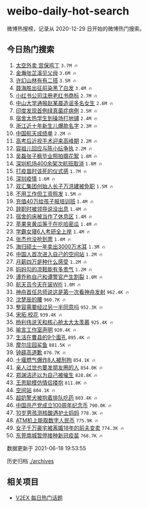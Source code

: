 # weibo-daily-hot-search

微博热搜榜，记录从 2020-12-29 日开始的微博热门搜索。

## 今日热门搜索

<!-- BEGIN -->

1. [太空外卖 宫保鸡丁](https://s.weibo.com/weibo?q=%E5%A4%AA%E7%A9%BA%E5%A4%96%E5%8D%96%20%E5%AE%AB%E4%BF%9D%E9%B8%A1%E4%B8%81&Refer=top) `3.7M 🔥`
1. [金瀚张芷溪见父母](https://s.weibo.com/weibo?q=%23%E9%87%91%E7%80%9A%E5%BC%A0%E8%8A%B7%E6%BA%AA%E8%A7%81%E7%88%B6%E6%AF%8D%23&Refer=top) `3.6M 🔥`
1. [许幻山林有有二搭](https://s.weibo.com/weibo?q=%23%E8%AE%B8%E5%B9%BB%E5%B1%B1%E6%9E%97%E6%9C%89%E6%9C%89%E4%BA%8C%E6%90%AD%23&Refer=top) `3.5M 🔥`
1. [聂海胜出征前染黑了白发](https://s.weibo.com/weibo?q=%23%E8%81%82%E6%B5%B7%E8%83%9C%E5%87%BA%E5%BE%81%E5%89%8D%E6%9F%93%E9%BB%91%E4%BA%86%E7%99%BD%E5%8F%91%23&Refer=top) `3.4M 🔥`
1. [小红书公司注册老红书商标](https://s.weibo.com/weibo?q=%23%E5%B0%8F%E7%BA%A2%E4%B9%A6%E5%85%AC%E5%8F%B8%E6%B3%A8%E5%86%8C%E8%80%81%E7%BA%A2%E4%B9%A6%E5%95%86%E6%A0%87%23&Refer=top) `2.7M 🔥`
1. [中山大学通报赵某晨造谣多名女生](https://s.weibo.com/weibo?q=%23%E4%B8%AD%E5%B1%B1%E5%A4%A7%E5%AD%A6%E9%80%9A%E6%8A%A5%E8%B5%B5%E6%9F%90%E6%99%A8%E9%80%A0%E8%B0%A3%E5%A4%9A%E5%90%8D%E5%A5%B3%E7%94%9F%23&Refer=top) `2.6M 🔥`
1. [印度发现首例绿真菌症病例](https://s.weibo.com/weibo?q=%23%E5%8D%B0%E5%BA%A6%E5%8F%91%E7%8E%B0%E9%A6%96%E4%BE%8B%E7%BB%BF%E7%9C%9F%E8%8F%8C%E7%97%87%E7%97%85%E4%BE%8B%23&Refer=top) `2.5M 🔥`
1. [宿舍太热学生到操场打地铺](https://s.weibo.com/weibo?q=%23%E5%AE%BF%E8%88%8D%E5%A4%AA%E7%83%AD%E5%AD%A6%E7%94%9F%E5%88%B0%E6%93%8D%E5%9C%BA%E6%89%93%E5%9C%B0%E9%93%BA%23&Refer=top) `2.4M 🔥`
1. [浙江近十年新生儿爆款名字](https://s.weibo.com/weibo?q=%23%E6%B5%99%E6%B1%9F%E8%BF%91%E5%8D%81%E5%B9%B4%E6%96%B0%E7%94%9F%E5%84%BF%E7%88%86%E6%AC%BE%E5%90%8D%E5%AD%97%23&Refer=top) `2.3M 🔥`
1. [中国航天成绩单](https://s.weibo.com/weibo?q=%23%E4%B8%AD%E5%9B%BD%E8%88%AA%E5%A4%A9%E6%88%90%E7%BB%A9%E5%8D%95%23&Refer=top) `2.2M 🔥`
1. [高考后近视手术迎来高峰期](https://s.weibo.com/weibo?q=%23%E9%AB%98%E8%80%83%E5%90%8E%E8%BF%91%E8%A7%86%E6%89%8B%E6%9C%AF%E8%BF%8E%E6%9D%A5%E9%AB%98%E5%B3%B0%E6%9C%9F%23&Refer=top) `2.2M 🔥`
1. [容祖儿回应与陈小纭争执](https://s.weibo.com/weibo?q=%23%E5%AE%B9%E7%A5%96%E5%84%BF%E5%9B%9E%E5%BA%94%E4%B8%8E%E9%99%88%E5%B0%8F%E7%BA%AD%E4%BA%89%E6%89%A7%23&Refer=top) `2.2M 🔥`
1. [吴磊张子枫毕业照拍摄花絮](https://s.weibo.com/weibo?q=%23%E5%90%B4%E7%A3%8A%E5%BC%A0%E5%AD%90%E6%9E%AB%E6%AF%95%E4%B8%9A%E7%85%A7%E6%8B%8D%E6%91%84%E8%8A%B1%E7%B5%AE%23&Refer=top) `1.8M 🔥`
1. [深圳机场400余架次航班取消](https://s.weibo.com/weibo?q=%23%E6%B7%B1%E5%9C%B3%E6%9C%BA%E5%9C%BA400%E4%BD%99%E6%9E%B6%E6%AC%A1%E8%88%AA%E7%8F%AD%E5%8F%96%E6%B6%88%23&Refer=top) `1.8M 🔥`
1. [打疫苗时该死的仪式感](https://s.weibo.com/weibo?q=%23%E6%89%93%E7%96%AB%E8%8B%97%E6%97%B6%E8%AF%A5%E6%AD%BB%E7%9A%84%E4%BB%AA%E5%BC%8F%E6%84%9F%23&Refer=top) `1.7M 🔥`
1. [深圳疫情](https://s.weibo.com/weibo?q=%E6%B7%B1%E5%9C%B3%E7%96%AB%E6%83%85&Refer=top) `1.6M 🔥`
1. [双汇集团创始人长子万洪建被免职](https://s.weibo.com/weibo?q=%23%E5%8F%8C%E6%B1%87%E9%9B%86%E5%9B%A2%E5%88%9B%E5%A7%8B%E4%BA%BA%E9%95%BF%E5%AD%90%E4%B8%87%E6%B4%AA%E5%BB%BA%E8%A2%AB%E5%85%8D%E8%81%8C%23&Refer=top) `1.5M 🔥`
1. [不用工作但工资照发](https://s.weibo.com/weibo?q=%23%E4%B8%8D%E7%94%A8%E5%B7%A5%E4%BD%9C%E4%BD%86%E5%B7%A5%E8%B5%84%E7%85%A7%E5%8F%91%23&Refer=top) `1.5M 🔥`
1. [充值40万给孩子报培训班](https://s.weibo.com/weibo?q=%23%E5%85%85%E5%80%BC40%E4%B8%87%E7%BB%99%E5%AD%A9%E5%AD%90%E6%8A%A5%E5%9F%B9%E8%AE%AD%E7%8F%AD%23&Refer=top) `1.4M 🔥`
1. [辞职时被领导说没出息](https://s.weibo.com/weibo?q=%23%E8%BE%9E%E8%81%8C%E6%97%B6%E8%A2%AB%E9%A2%86%E5%AF%BC%E8%AF%B4%E6%B2%A1%E5%87%BA%E6%81%AF%23&Refer=top) `1.4M 🔥`
1. [宿舍的床被当作了休息区](https://s.weibo.com/weibo?q=%23%E5%AE%BF%E8%88%8D%E7%9A%84%E5%BA%8A%E8%A2%AB%E5%BD%93%E4%BD%9C%E4%BA%86%E4%BC%91%E6%81%AF%E5%8C%BA%23&Refer=top) `1.4M 🔥`
1. [苹果夹黄瓜等于在吃哈密瓜](https://s.weibo.com/weibo?q=%23%E8%8B%B9%E6%9E%9C%E5%A4%B9%E9%BB%84%E7%93%9C%E7%AD%89%E4%BA%8E%E5%9C%A8%E5%90%83%E5%93%88%E5%AF%86%E7%93%9C%23&Refer=top) `1.4M 🔥`
1. [学霸女寝6人考研全上岸](https://s.weibo.com/weibo?q=%23%E5%AD%A6%E9%9C%B8%E5%A5%B3%E5%AF%9D6%E4%BA%BA%E8%80%83%E7%A0%94%E5%85%A8%E4%B8%8A%E5%B2%B8%23&Refer=top) `1.4M 🔥`
1. [张杰也没抢到票](https://s.weibo.com/weibo?q=%23%E5%BC%A0%E6%9D%B0%E4%B9%9F%E6%B2%A1%E6%8A%A2%E5%88%B0%E7%A5%A8%23&Refer=top) `1.4M 🔥`
1. [海归硕士一年卖出3000万木耳](https://s.weibo.com/weibo?q=%23%E6%B5%B7%E5%BD%92%E7%A1%95%E5%A3%AB%E4%B8%80%E5%B9%B4%E5%8D%96%E5%87%BA3000%E4%B8%87%E6%9C%A8%E8%80%B3%23&Refer=top) `1.3M 🔥`
1. [中国人首次进入自己的空间站](https://s.weibo.com/weibo?q=%23%E4%B8%AD%E5%9B%BD%E4%BA%BA%E9%A6%96%E6%AC%A1%E8%BF%9B%E5%85%A5%E8%87%AA%E5%B7%B1%E7%9A%84%E7%A9%BA%E9%97%B4%E7%AB%99%23&Refer=top) `1.2M 🔥`
1. [月薪四万是种什么感受](https://s.weibo.com/weibo?q=%23%E6%9C%88%E8%96%AA%E5%9B%9B%E4%B8%87%E6%98%AF%E7%A7%8D%E4%BB%80%E4%B9%88%E6%84%9F%E5%8F%97%23&Refer=top) `1.2M 🔥`
1. [妈妈勾的凉鞋能有多贵气](https://s.weibo.com/weibo?q=%23%E5%A6%88%E5%A6%88%E5%8B%BE%E7%9A%84%E5%87%89%E9%9E%8B%E8%83%BD%E6%9C%89%E5%A4%9A%E8%B4%B5%E6%B0%94%23&Refer=top) `1.2M 🔥`
1. [谭乔称自己和谭警官产生割裂](https://s.weibo.com/weibo?q=%23%E8%B0%AD%E4%B9%94%E7%A7%B0%E8%87%AA%E5%B7%B1%E5%92%8C%E8%B0%AD%E8%AD%A6%E5%AE%98%E4%BA%A7%E7%94%9F%E5%89%B2%E8%A3%82%23&Refer=top) `1.0M 🔥`
1. [航天员今天在装Wifi](https://s.weibo.com/weibo?q=%23%E8%88%AA%E5%A4%A9%E5%91%98%E4%BB%8A%E5%A4%A9%E5%9C%A8%E8%A3%85Wifi%23&Refer=top) `1.0M 🔥`
1. [神舟首任总师说这是第一次看神舟发射](https://s.weibo.com/weibo?q=%23%E7%A5%9E%E8%88%9F%E9%A6%96%E4%BB%BB%E6%80%BB%E5%B8%88%E8%AF%B4%E8%BF%99%E6%98%AF%E7%AC%AC%E4%B8%80%E6%AC%A1%E7%9C%8B%E7%A5%9E%E8%88%9F%E5%8F%91%E5%B0%84%23&Refer=top) `962.4K 🔥`
1. [沈梦辰的腰](https://s.weibo.com/weibo?q=%23%E6%B2%88%E6%A2%A6%E8%BE%B0%E7%9A%84%E8%85%B0%23&Refer=top) `960.7K 🔥`
1. [整容需要经过另一半同意吗](https://s.weibo.com/weibo?q=%23%E6%95%B4%E5%AE%B9%E9%9C%80%E8%A6%81%E7%BB%8F%E8%BF%87%E5%8F%A6%E4%B8%80%E5%8D%8A%E5%90%8C%E6%84%8F%E5%90%97%23&Refer=top) `952.3K 🔥`
1. [宋拓 校花](https://s.weibo.com/weibo?q=%E5%AE%8B%E6%8B%93%20%E6%A0%A1%E8%8A%B1&Refer=top) `939.4K 🔥`
1. [杨利伟说天和核心舱太大太羡慕](https://s.weibo.com/weibo?q=%23%E6%9D%A8%E5%88%A9%E4%BC%9F%E8%AF%B4%E5%A4%A9%E5%92%8C%E6%A0%B8%E5%BF%83%E8%88%B1%E5%A4%AA%E5%A4%A7%E5%A4%AA%E7%BE%A1%E6%85%95%23&Refer=top) `925.4K 🔥`
1. [喻言工作室声明](https://s.weibo.com/weibo?q=%23%E5%96%BB%E8%A8%80%E5%B7%A5%E4%BD%9C%E5%AE%A4%E5%A3%B0%E6%98%8E%23&Refer=top) `920.4K 🔥`
1. [生活在曹县的9个面孔](https://s.weibo.com/weibo?q=%23%E7%94%9F%E6%B4%BB%E5%9C%A8%E6%9B%B9%E5%8E%BF%E7%9A%849%E4%B8%AA%E9%9D%A2%E5%AD%94%23&Refer=top) `895.4K 🔥`
1. [摩尔庄园鲨鱼](https://s.weibo.com/weibo?q=%23%E6%91%A9%E5%B0%94%E5%BA%84%E5%9B%AD%E9%B2%A8%E9%B1%BC%23&Refer=top) `881.5K 🔥`
1. [钟薛高道歉](https://s.weibo.com/weibo?q=%23%E9%92%9F%E8%96%9B%E9%AB%98%E9%81%93%E6%AD%89%23&Refer=top) `876.7K 🔥`
1. [十堰燃气爆炸8人被刑拘](https://s.weibo.com/weibo?q=%23%E5%8D%81%E5%A0%B0%E7%87%83%E6%B0%94%E7%88%86%E7%82%B88%E4%BA%BA%E8%A2%AB%E5%88%91%E6%8B%98%23&Refer=top) `854.1K 🔥`
1. [亲人过世也要发朋友圈的人](https://s.weibo.com/weibo?q=%23%E4%BA%B2%E4%BA%BA%E8%BF%87%E4%B8%96%E4%B9%9F%E8%A6%81%E5%8F%91%E6%9C%8B%E5%8F%8B%E5%9C%88%E7%9A%84%E4%BA%BA%23&Refer=top) `854.0K 🔥`
1. [郑渊洁还以为自己被催生](https://s.weibo.com/weibo?q=%23%E9%83%91%E6%B8%8A%E6%B4%81%E8%BF%98%E4%BB%A5%E4%B8%BA%E8%87%AA%E5%B7%B1%E8%A2%AB%E5%82%AC%E7%94%9F%23&Refer=top) `828.8K 🔥`
1. [王思聪模仿情侣搂抱](https://s.weibo.com/weibo?q=%23%E7%8E%8B%E6%80%9D%E8%81%AA%E6%A8%A1%E4%BB%BF%E6%83%85%E4%BE%A3%E6%90%82%E6%8A%B1%23&Refer=top) `811.0K 🔥`
1. [空间站](https://s.weibo.com/weibo?q=%23%E7%A9%BA%E9%97%B4%E7%AB%99%23&Refer=top) `804.1K 🔥`
1. [超奶警犬被抱着排队吃药](https://s.weibo.com/weibo?q=%23%E8%B6%85%E5%A5%B6%E8%AD%A6%E7%8A%AC%E8%A2%AB%E6%8A%B1%E7%9D%80%E6%8E%92%E9%98%9F%E5%90%83%E8%8D%AF%23&Refer=top) `803.4K 🔥`
1. [中国共产党成立100周年纪念币](https://s.weibo.com/weibo?q=%23%E4%B8%AD%E5%9B%BD%E5%85%B1%E4%BA%A7%E5%85%9A%E6%88%90%E7%AB%8B100%E5%91%A8%E5%B9%B4%E7%BA%AA%E5%BF%B5%E5%B8%81%23&Refer=top) `790.0K 🔥`
1. [10岁男孩测核酸遇护士妈妈](https://s.weibo.com/weibo?q=%2310%E5%B2%81%E7%94%B7%E5%AD%A9%E6%B5%8B%E6%A0%B8%E9%85%B8%E9%81%87%E6%8A%A4%E5%A3%AB%E5%A6%88%E5%A6%88%23&Refer=top) `778.3K 🔥`
1. [ATM机上能取数字人民币](https://s.weibo.com/weibo?q=%23ATM%E6%9C%BA%E4%B8%8A%E8%83%BD%E5%8F%96%E6%95%B0%E5%AD%97%E4%BA%BA%E6%B0%91%E5%B8%81%23&Refer=top) `775.9K 🔥`
1. [女子千万豪宅被离婚18年的前夫变卖](https://s.weibo.com/weibo?q=%23%E5%A5%B3%E5%AD%90%E5%8D%83%E4%B8%87%E8%B1%AA%E5%AE%85%E8%A2%AB%E7%A6%BB%E5%A9%9A18%E5%B9%B4%E7%9A%84%E5%89%8D%E5%A4%AB%E5%8F%98%E5%8D%96%23&Refer=top) `774.3K 🔥`
1. [东莞南城暂停接种新冠疫苗](https://s.weibo.com/weibo?q=%23%E4%B8%9C%E8%8E%9E%E5%8D%97%E5%9F%8E%E6%9A%82%E5%81%9C%E6%8E%A5%E7%A7%8D%E6%96%B0%E5%86%A0%E7%96%AB%E8%8B%97%23&Refer=top) `768.7K 🔥`

数据更新于 2021-06-18 19:53:55

<!-- END -->

历史归档 [./archives](./archives)

## 相关项目

- [V2EX 每日热门话题](https://github.com/boojack/v2ex-daily-hot-topic)
